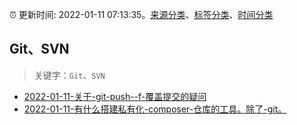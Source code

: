 :alarm_clock: 更新时间: 2022-01-11 07:13:35。[来源分类](../README.md)、[标签分类](../TAGS.md)、[时间分类](../TIMELINE.md)

## Git、SVN


> 关键字：`Git`、`SVN`



- [2022-01-11-关于-git-push--f-覆盖提交的疑问](https://www.v2ex.com/t/827563) 
- [2022-01-11-有什么搭建私有化-composer-仓库的工具。除了-git。](https://www.v2ex.com/t/827555) 
